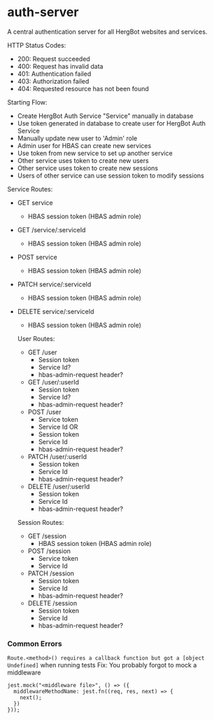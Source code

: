 # auth-server

A central authentication server for all HergBot websites and services.

HTTP Status Codes:

- 200: Request succeeded
- 400: Request has invalid data
- 401: Authentication failed
- 403: Authorization failed
- 404: Requested resource has not been found

Starting Flow:

- Create HergBot Auth Service "Service" manually in database
- Use token generated in database to create user for HergBot Auth Service
- Manually update new user to 'Admin' role
- Admin user for HBAS can create new services
- Use token from new service to set up another service
- Other service uses token to create new users
- Other service uses token to create new sessions
- Users of other service can use session token to modify sessions

Service Routes:

- GET service
  - HBAS session token (HBAS admin role)
- GET /service/:serviceId
  - HBAS session token (HBAS admin role)
- POST service
  - HBAS session token (HBAS admin role)
- PATCH service/:serviceId
  - HBAS session token (HBAS admin role)
- DELETE service/:serviceId

  - HBAS session token (HBAS admin role)

  User Routes:

  - GET /user
    - Session token
    - Service Id?
    - hbas-admin-request header?
  - GET /user/:userId
    - Session token
    - Service Id?
    - hbas-admin-request header?
  - POST /user
    - Service token
    - Service Id
      OR
    - Session token
    - Service Id
    - hbas-admin-request header?
  - PATCH /user/:userId
    - Session token
    - Service Id
    - hbas-admin-request header?
  - DELETE /user/:userId
    - Session token
    - Service Id
    - hbas-admin-request header?

  Session Routes:

  - GET /session
    - HBAS session token (HBAS admin role)
  - POST /session
    - Service token
    - Service Id
  - PATCH /session
    - Session token
    - Service Id
    - hbas-admin-request header?
  - DELETE /session
    - Session token
    - Service Id
    - hbas-admin-request header?

### Common Errors

`Route.<method>() requires a callback function but got a [object Undefined]` when running tests
Fix: You probably forgot to mock a middleware

```
jest.mock("<middleware file>", () => ({
  middlewareMethodName: jest.fn((req, res, next) => {
    next();
  })
}));
```
